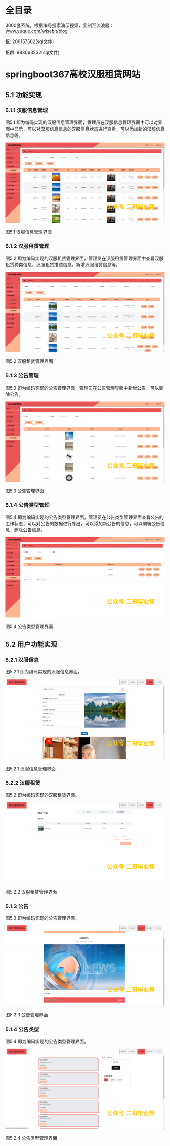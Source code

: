 # 全目录

3000套系统，根据编号搜索演示视频，复制至流浪器：www.yuque.com/wisebit/blog


<p>抠: 206157502(sql文件)</p>
<p>抠群: 983063232(sql文件)</p>


# springboot367高校汉服租赁网站

## 5.1 功能实现
### 5.1.1 汉服信息管理
图5.1 即为编码实现的汉服信息管理界面，管理员在汉服信息管理界面中可以对界面中显示，可以对汉服信息信息的汉服信息状态进行查看，可以添加新的汉服信息信息等。

![](/md/blog.013.png)

图5.1 汉服信息管理界面
### 5.1.2 汉服租赁管理
图5.2 即为编码实现的汉服租赁管理界面，管理员在汉服租赁管理界面中查看汉服租赁种类信息，汉服租赁描述信息，新增汉服租赁信息等。

![](/md/blog.014.png)

图5.2 汉服租赁管理界面
### 5.1.3 公告管理
图5.3 即为编码实现的公告管理界面，管理员在公告管理界面中新增公告，可以删除公告。

![](/md/blog.015.png)

图5.3 公告管理界面
### 5.1.4 公告类型管理
图5.4 即为编码实现的公告类型管理界面，管理员在公告类型管理界面查看公告的工作状态，可以对公告的数据进行导出，可以添加新公告的信息，可以编辑公告信息，删除公告信息。

![](/md/blog.016.png)

图5.4 公告类型管理界面
## 5.2 用户功能实现
### 5.2.1 汉服信息
图5.2.1 即为编码实现的汉服信息界面，

![](/md/blog.017.png)

图5.2.1 汉服信息管理界面
### 5.2.2 汉服租赁
图5.2 即为编码实现的汉服租赁界面。

![](/md/blog.018.png)

图5.2.2 汉服租赁管理界面
### 5.1.3 公告
图5.3 即为编码实现的公告管理界面。

![](/md/blog.019.png)

图5.2.3 公告管理界面
### 5.1.4 公告类型
图5.4 即为编码实现的公告类型管理界面。

![](/md/blog.020.png)

图5.2.4 公告类型管理界面

